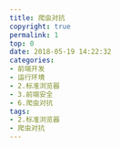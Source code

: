 ```yaml
---
title: 爬虫对抗
copyright: true
permalink: 1
top: 0
date: 2018-05-19 14:22:32
categories:
- 前端开发
- 运行环境
- 2.标准浏览器
- 3.前端安全
- 6.爬虫对抗
tags:
- 2.标准浏览器
- 爬虫对抗
---
```

